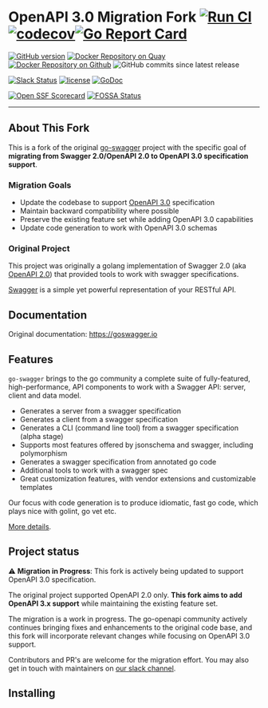 # OpenAPI 3.0 Migration Fork [![Run CI](https://github.com/go-swagger/go-swagger/actions/workflows/test.yaml/badge.svg)](https://github.com/go-swagger/go-swagger/actions/workflows/test.yaml) [![codecov](https://codecov.io/gh/go-swagger/go-swagger/branch/master/graph/badge.svg)](https://codecov.io/gh/go-swagger/go-swagger)[![Go Report Card](https://goreportcard.com/badge/github.com/go-swagger/go-swagger)](https://goreportcard.com/report/github.com/go-swagger/go-swagger)

[![GitHub version](https://badge.fury.io/gh/go-swagger%2Fgo-swagger.svg)](https://badge.fury.io/gh/go-swagger%2Fgo-swagger) [![Docker Repository on Quay](https://img.shields.io/badge/dynamic/json?url=https%3A%2F%2Fquay.io%2Fapi%2Fv1%2Frepository%2Fgoswagger%2Fswagger%2Ftag%2F%3Flimit%3D1%26onlyActiveTags%3Dtrue%26filter_tag_name%3Dlike%3Av&label=Docker%20Repository%20on%20Quay&query=%24.tags[:1].name)](https://quay.io/repository/goswagger/swagger?tab=tags) [![Docker Repository on Github](https://ghcr-badge.egpl.dev/go-swagger/go-swagger/latest_tag?trim=major&ignore=sha-*&label=Docker%20Repository%20on%20Github)](https://github.com/orgs/go-swagger/packages/container/go-swagger/versions) ![GitHub commits since latest release](https://img.shields.io/github/commits-since/go-swagger/go-swagger/latest)

[![Slack Status](https://slackin.goswagger.io/badge.svg)](https://slackin.goswagger.io)
[![license](http://img.shields.io/badge/license-Apache%20v2-orange.svg)](https://raw.githubusercontent.com/swagger-api/swagger-spec/master/LICENSE)
[![GoDoc](https://godoc.org/github.com/go-swagger/go-swagger?status.svg)](http://godoc.org/github.com/go-swagger/go-swagger)

[![Open SSF Scorecard](https://api.securityscorecards.dev/projects/github.com/go-swagger/go-swagger/badge)](https://securityscorecards.dev/viewer/?uri=github.com/go-swagger/go-swagger)
[![FOSSA Status](https://app.fossa.io/api/projects/git%2Bgithub.com%2Fgo-swagger%2Fgo-swagger.svg?type=shield)](https://app.fossa.io/projects/git%2Bgithub.com%2Fgo-swagger%2Fgo-swagger?ref=badge_shield)

---

## About This Fork

This is a fork of the original [go-swagger](https://github.com/go-swagger/go-swagger) project with the specific goal of **migrating from Swagger 2.0/OpenAPI 2.0 to OpenAPI 3.0 specification support**.

### Migration Goals

- Update the codebase to support [OpenAPI 3.0](https://spec.openapis.org/oas/v3.0.3) specification
- Maintain backward compatibility where possible
- Preserve the existing feature set while adding OpenAPI 3.0 capabilities
- Update code generation to work with OpenAPI 3.0 schemas

### Original Project

This project was originally a golang implementation of Swagger 2.0 (aka [OpenAPI 2.0](https://github.com/OAI/OpenAPI-Specification/blob/old-v3.2.0-dev/versions/2.0.md)) that provided tools to work with swagger specifications.

[Swagger](https://swagger.io/) is a simple yet powerful representation of your RESTful API.<br>

## Documentation

Original documentation: <https://goswagger.io>

##  Features

`go-swagger` brings to the go community a complete suite of fully-featured, high-performance, API components to work with a Swagger API: server, client and data model.

* Generates a server from a swagger specification
* Generates a client from a swagger specification
* Generates a CLI (command line tool) from a swagger specification (alpha stage)
* Supports most features offered by jsonschema and swagger, including polymorphism
* Generates a swagger specification from annotated go code
* Additional tools to work with a swagger spec
* Great customization features, with vendor extensions and customizable templates

Our focus with code generation is to produce idiomatic, fast go code, which plays nice with golint, go vet etc.

[More details](https://goswagger.io/go-swagger/features).

##  Project status

⚠️ **Migration in Progress**: This fork is actively being updated to support OpenAPI 3.0 specification.

The original project supported OpenAPI 2.0 only. **This fork aims to add OpenAPI 3.x support** while maintaining the existing feature set.

The migration is a work in progress. The go-openapi community actively continues bringing fixes and enhancements to the original code base, and this fork will incorporate relevant changes while focusing on OpenAPI 3.0 support.

Contributors and PR's are welcome for the migration effort. You may also get in touch with maintainers on [our slack channel](https://slackin.goswagger.io).

## Installing
